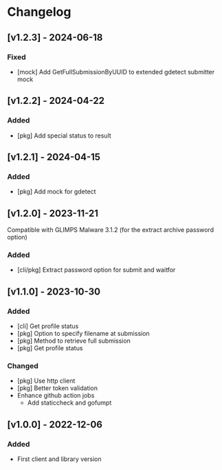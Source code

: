 # Changelog

## [v1.2.3] - 2024-06-18

### Fixed

* [mock] Add GetFullSubmissionByUUID to extended gdetect submitter mock

## [v1.2.2] - 2024-04-22

### Added

* [pkg] Add special status to result

## [v1.2.1] - 2024-04-15

### Added

* [pkg] Add mock for gdetect

## [v1.2.0] - 2023-11-21

Compatible with GLIMPS Malware 3.1.2 (for the extract archive password option)

### Added

* [cli/pkg] Extract password option for submit and waitfor

## [v1.1.0] - 2023-10-30

### Added

* [cli] Get profile status
* [pkg] Option to specify filename at submission
* [pkg] Method to retrieve full submission
* [pkg] Get profile status

### Changed

* [pkg] Use http client
* [pkg] Better token validation
* Enhance github action jobs
    * Add staticcheck and gofumpt

## [v1.0.0] - 2022-12-06

### Added

* First client and library version
